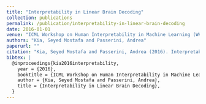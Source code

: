```yaml
---
title: "Interpretability in Linear Brain Decoding"
collection: publications
permalink: /publication/interpretability-in-linear-brain-decoding
date: 2016-01-01
venue: "ICML Workshop on Human Interpretability in Machine Learning (WHI 2016)"
authors: "Kia, Seyed Mostafa and Passerini, Andrea"
paperurl: ""
citation: "Kia, Seyed Mostafa and Passerini, Andrea (2016). Interpretability in Linear Brain Decoding. ICML Workshop on Human Interpretability in Machine Learning (WHI 2016)."
bibtex: |
  @inproceedings{kia2016interpretability,
    year = {2016},
    booktitle = {ICML Workshop on Human Interpretability in Machine Learning (WHI 2016)},
    author = {Kia, Seyed Mostafa and Passerini, Andrea},
    title = {Interpretability in Linear Brain Decoding},
  }
---
```

